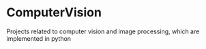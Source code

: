 # ComputerVision
Projects related to computer vision and image processing, which are implemented in python
